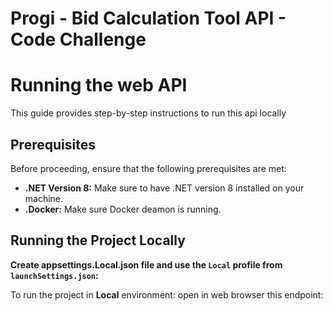 # Progi - Bid Calculation Tool API - Code Challenge

# Running the web API 

This guide provides step-by-step instructions to run this api locally

## Prerequisites
Before proceeding, ensure that the following prerequisites are met:

- **.NET Version 8:** Make sure to have .NET version 8 installed on your machine.
- **.Docker:** Make sure Docker deamon is running.

## Running the Project Locally

**Create appsettings.Local.json file and use the `Local` profile from `launchSettings.json`:**

To run the project in **Local** environment:
open in web browser this endpoint:

